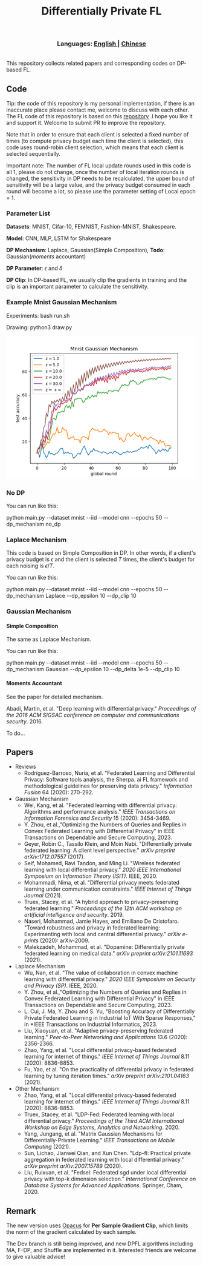 <h1 align="center">Differentially Private FL </h1> 
<br>
<div align="center"> 
<h3>
Languages:
<a href="https://github.com/wenzhu23333/Differential-Privacy-Based-Federated-Learning/blob/master/README.md">
      English
</a>
<span> | </span>
<a href="https://github.com/marktext/marktext#development">
      Chinese
</a>
</h3>
</div>
<br>
This repository collects related papers and corresponding codes on DP-based FL.

## Code
Tip: the code of this repository is my personal implementation, if there is an inaccurate place please contact me, welcome to discuss with each other. The FL code of this repository is based on this [repository](https://github.com/wenzhu23333/Federated-Learning) .I hope you like it and support it. Welcome to submit PR to improve the  repository.

Note that in order to ensure that each client is selected a fixed number of times (to compute privacy budget each time the client is selected), this code uses round-robin client selection, which means that each client is selected sequentially.

Important note: The number of FL local update rounds used in this code is all 1, please do not change, once the number of local iteration rounds is changed, the sensitivity in DP needs to be recalculated, the upper bound of sensitivity will be a large value, and the privacy budget consumed in each round will become a lot, so please use the parameter setting of Local epoch = 1.

### Parameter List

**Datasets**: MNIST, Cifar-10, FEMNIST, Fashion-MNIST, Shakespeare.

**Model**: CNN, MLP, LSTM for Shakespeare

**DP Mechanism**: Laplace, Gaussian(Simple Composition), **Todo**: Gaussian(*moments* accountant)

**DP Parameter**: $\epsilon$ and $\delta$

**DP Clip**: In DP-based FL, we usually clip the gradients in training and the clip is an important parameter to calculate the sensitivity.

### Example Mnist Gaussian Mechanism

Experiments: bash run.sh

Drawing: python3 draw.py

![Mnist](mnist_gaussian.png)

### No DP

You can run like this:

python main.py --dataset mnist --iid --model cnn --epochs 50 --dp_mechanism no_dp

### Laplace Mechanism

This code is based on Simple Composition in DP. In other words, if a client's privacy budget is $\epsilon$ and the client is selected $T$ times, the client's budget for each noising is $\epsilon / T$.

You can run like this:

python main.py --dataset mnist --iid --model cnn --epochs 50 --dp_mechanism Laplace --dp_epsilon 10 --dp_clip 10

### Gaussian Mechanism

#### Simple Composition

The same as Laplace Mechanism.

You can run like this:

python main.py --dataset mnist --iid --model cnn --epochs 50 --dp_mechanism Gaussian --dp_epsilon 10 --dp_delta 1e-5 --dp_clip 10

#### Moments Accountant

See the paper for detailed mechanism. 

Abadi, Martin, et al. "Deep learning with differential privacy." *Proceedings of the 2016 ACM SIGSAC conference on computer and communications security*. 2016.

To do...

## Papers

- Reviews
  - Rodríguez-Barroso, Nuria, et al. "Federated Learning and Differential Privacy: Software tools analysis, the Sherpa. ai FL framework and methodological guidelines for preserving data privacy." *Information Fusion* 64 (2020): 270-292.
- Gaussian Mechanism
  - Wei, Kang, et al. "Federated learning with differential privacy: Algorithms and performance analysis." *IEEE Transactions on Information Forensics and Security* 15 (2020): 3454-3469.
  - Y. Zhou, et al.,"Optimizing the Numbers of Queries and Replies in Convex Federated Learning with Differential Privacy" in IEEE Transactions on Dependable and Secure Computing, 2023.
  - Geyer, Robin C., Tassilo Klein, and Moin Nabi. "Differentially private federated learning: A client level perspective." *arXiv preprint arXiv:1712.07557* (2017).
  - Seif, Mohamed, Ravi Tandon, and Ming Li. "Wireless federated learning with local differential privacy." *2020 IEEE International Symposium on Information Theory (ISIT)*. IEEE, 2020.
  - Mohammadi, Nima, et al. "Differential privacy meets federated learning under communication constraints." *IEEE Internet of Things Journal* (2021).
  - Truex, Stacey, et al. "A hybrid approach to privacy-preserving federated learning." *Proceedings of the 12th ACM workshop on artificial intelligence and security*. 2019.
  - Naseri, Mohammad, Jamie Hayes, and Emiliano De Cristofaro. "Toward robustness and privacy in federated learning: Experimenting with local and central differential privacy." *arXiv e-prints* (2020): arXiv-2009.
  - Malekzadeh, Mohammad, et al. "Dopamine: Differentially private federated learning on medical data." *arXiv preprint arXiv:2101.11693* (2021).
- Laplace Mechanism
  - Wu, Nan, et al. "The value of collaboration in convex machine learning with differential privacy." *2020 IEEE Symposium on Security and Privacy (SP)*. IEEE, 2020.
  - Y. Zhou, et al.,"Optimizing the Numbers of Queries and Replies in Convex Federated Learning with Differential Privacy" in IEEE Transactions on Dependable and Secure Computing, 2023.
  - L. Cui, J. Ma, Y. Zhou and S. Yu, "Boosting Accuracy of Differentially Private Federated Learning in Industrial IoT With Sparse Responses," in *IEEE Transactions on Industrial Informatics, 2023. 
  - Liu, Xiaoyuan, et al. "Adaptive privacy-preserving federated learning." *Peer-to-Peer Networking and Applications* 13.6 (2020): 2356-2366.
  - Zhao, Yang, et al. "Local differential privacy-based federated learning for internet of things." *IEEE Internet of Things Journal* 8.11 (2020): 8836-8853.
  - Fu, Yao, et al. "On the practicality of differential privacy in federated learning by tuning iteration times." *arXiv preprint arXiv:2101.04163* (2021).
- Other Mechanism
  - Zhao, Yang, et al. "Local differential privacy-based federated learning for internet of things." *IEEE Internet of Things Journal* 8.11 (2020): 8836-8853.
  - Truex, Stacey, et al. "LDP-Fed: Federated learning with local differential privacy." *Proceedings of the Third ACM International Workshop on Edge Systems, Analytics and Networking*. 2020.
  - Yang, Jungang, et al. "Matrix Gaussian Mechanisms for Differentially-Private Learning." *IEEE Transactions on Mobile Computing* (2021).
  - Sun, Lichao, Jianwei Qian, and Xun Chen. "Ldp-fl: Practical private aggregation in federated learning with local differential privacy." *arXiv preprint arXiv:2007.15789* (2020).
  - Liu, Ruixuan, et al. "Fedsel: Federated sgd under local differential privacy with top-k dimension selection." *International Conference on Database Systems for Advanced Applications*. Springer, Cham, 2020.

## Remark

The new version uses [Opacus](https://opacus.ai/) for **Per Sample Gradient Clip**, which limits the norm of the gradient calculated by each sample.

The Dev branch is still being improved, and new DPFL algorithms including MA, F-DP, and Shuffle are implemented in it. Interested friends are welcome to give valuable advice!
